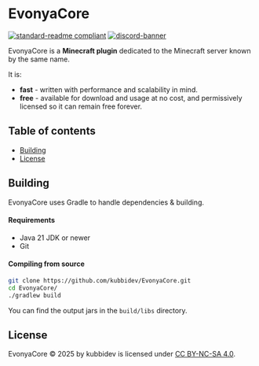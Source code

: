 # EvonyaCore

[![standard-readme compliant](https://img.shields.io/badge/readme%20style-standard-brightgreen.svg?style=for-the-badge)](https://github.com/RichardLitt/standard-readme)
[![discord-banner](https://img.shields.io/discord/1258062506270654515?label=discord&style=for-the-badge&color=7289da)](https://discord.kubbidev.me)

EvonyaCore is a **Minecraft plugin** dedicated to the Minecraft server known by the same name.

It is:

* **fast** - written with performance and scalability in mind.
* **free** - available for download and usage at no cost, and permissively licensed so it can remain free forever.

## Table of contents

- [Building](#building)
- [License](#license)

## Building

EvonyaCore uses Gradle to handle dependencies & building.

#### Requirements

* Java 21 JDK or newer
* Git

#### Compiling from source

```sh
git clone https://github.com/kubbidev/EvonyaCore.git
cd EvonyaCore/
./gradlew build
```

You can find the output jars in the `build/libs` directory.

## License

EvonyaCore © 2025 by kubbidev is licensed under [CC BY-NC-SA 4.0](https://creativecommons.org/licenses/by-nc-sa/4.0/).
